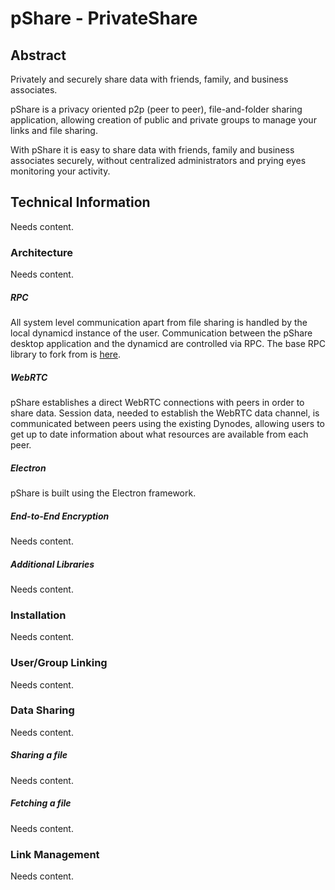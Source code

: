 # pShare - PrivateShare

## Abstract

Privately and securely share data with friends, family, and business associates.

pShare is a privacy oriented p2p (peer to peer), file-and-folder sharing application, allowing creation of public and private groups to manage your links and file sharing.

With pShare it is easy to share data with friends, family and business associates securely, without centralized administrators and prying eyes monitoring your activity.

## Technical Information

Needs content.

### Architecture

Needs content.

##### RPC

All system level communication apart from file sharing is handled by the local dynamicd instance of the user. Communication between the pShare desktop application and the dynamicd are controlled via RPC. The  base RPC library to fork from is [here](https://github.com/ruimarinho/bitcoin-core).

##### WebRTC

pShare establishes a direct WebRTC connections with peers in order to share data. Session data, needed to establish the WebRTC data channel, is communicated between peers using the existing Dynodes, allowing users to get up to date information about what resources are available from each peer.

##### Electron

pShare is built using the Electron framework.

##### End-to-End Encryption

Needs content.

##### Additional Libraries

Needs content.

### Installation

Needs content.

### User/Group Linking

Needs content.

### Data Sharing

Needs content.

##### Sharing a file

Needs content.

##### Fetching a file

Needs content.

### Link Management

Needs content.



